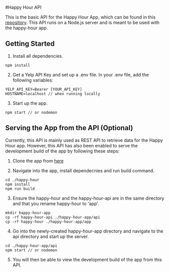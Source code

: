 #Happy Hour API

This is the basic API for the Happy Hour App, which can be found in this [repository](https://github.com/quangChe/happy-hour). This API runs on a Node.js server and is meant to be used with the happy-hour app. 

## Getting Started

1. Install all dependencies.
 
```
npm install
```
 
2. Get a Yelp API Key and set up a .env file. In your .env file, add the following variables:

```
YELP_API_KEY=Bearer [YOUR_API_KEY]
HOSTNAME=localhost // when running locally
```

3. Start up the app.

```
npm start // or nodemon
```

## Serving the App from the API (Optional)

Currently, this API is mainly used as REST API to retrieve data for the Happy Hour app. However, this API has also been enabled to serve the development build of the app by following these steps:

1. Clone the app from [here](https://github.com/quangChe/happy-hour) 

2. Navigate into the app, install dependecnies and run build command.

```
cd ./happy-hour
npm install
npm run build
```

3. Ensure the happy-hour and the happy-hour-api are in the same directory and that you rename happy-hour to 'app'.

```
mkdir happy-hour-app
cp -rf happy-hour-api ./happy-hour-app/api
cp -rf happy-hour ./happy-hour-app/app
```

4. Go into the newly-created happy-hour-app directory and navigate to the api directory and start up the server.

```
cd ./happy-hour-app/api
npm start // or nodemon
```

5. You will then be able to view the development build of the app from this API.
